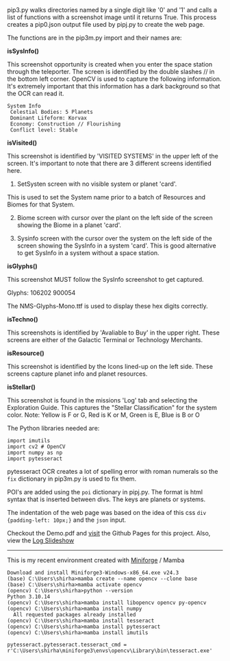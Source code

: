 pip3.py walks directories named by a single digit like '0' and '1' and calls a list of functions with a screenshot image until it returns True. This process creates a pip0.json output file used by pipj.py to create the web page. 

The functions are in the pip3m.py import and their names are:

**isSysInfo()**

This screenshot opportunity is created when you enter the space station through the teleporter. The screen is identified by the double slashes // in the bottom left corner. OpenCV is used to capture the following information. It's extremely important that this information has a dark background so that the OCR can read it.
```
System Info
 Celestial Bodies: 5 Planets
 Dominant Lifeform: Korvax
 Economy: Construction // Flourishing
 Conflict level: Stable
```
**isVisited()**

This screenshot is identified by 'VISITED SYSTEMS' in the upper left of the screen. It's important to note that there are 3 different screens identified here. 

1. SetSysten screen with no visible system or planet 'card'.

This is used to set the System name prior to a batch of Resources and Biomes for that System.

2. Biome screen with cursor over the plant on the left side of the screen showing the Biome in a planet 'card'.

3. Sysinfo screen with the cursor over the system on the left side of the screen showing the SysInfo in a system 'card'.
This is good alternative to get SysInfo in a system without a space station.

**isGlyphs()**

This screenshot MUST follow the SysInfo screenshot to get captured.

Glyphs: 106202 900054

The NMS-Glyphs-Mono.ttf is used to display these hex digits correctly.

**isTechno()**

This screenshots is identified by 'Avaliable to Buy' in the upper right. These screens are either of the Galactic Terminal or Technology Merchants.

**isResource()**

This screenshot is identified by the Icons lined-up on the left side. These screens capture planet info and planet resources.

**isStellar()**

This screenshot is found in the missions 'Log' tab and selecting the Exploration Guide.
This captures the "Stellar Classification" for the system color.
Note: Yellow is F or G, Red is K or M, Green is E, Blue is B or O 

The Python libraries needed are:
```
import imutils
import cv2 # OpenCV
import numpy as np
import pytesseract
```
pytesseract OCR creates a lot of spelling error with roman numerals so the `fix` dictionary in pip3m.py is used to fix them.

POI's are added using the `poi` dictionary in pipj.py. The format is html syntax that is inserted between divs. The keys are planets or systems.

The indentation of the web page was based on the idea of this css `div {padding-left: 10px;}` and the `json` input.

Checkout the Demo.pdf and [visit](https://shirha.github.io/expedition/) the Github Pages for this project. Also, view the [Log Slideshow](https://shirha.github.io/nms/slideshow.html)

***

This is my recent environment created with [Miniforge](https://github.com/conda-forge/miniforge) / Mamba
```
Download and install Miniforge3-Windows-x86_64.exe v24.3
(base) C:\Users\shirha>mamba create --name opencv --clone base
(base) C:\Users\shirha>mamba activate opencv
(opencv) C:\Users\shirha>python --version
Python 3.10.14
(opencv) C:\Users\shirha>mamba install libopencv opencv py-opencv
(opencv) C:\Users\shirha>mamba install numpy
  All requested packages already installed
(opencv) C:\Users\shirha>mamba install tesseract
(opencv) C:\Users\shirha>mamba install pytesseract
(opencv) C:\Users\shirha>mamba install imutils

pytesseract.pytesseract.tesseract_cmd = r'C:\Users\shirha\miniforge3\envs\opencv\Library\bin\tesseract.exe'
```







